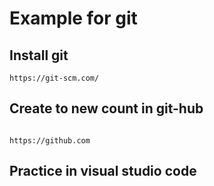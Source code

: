 # Example for git

## Install git

```
https://git-scm.com/

```

## Create to new count in git-hub

```

https://github.com
```

## Practice in visual studio code
